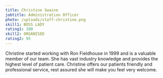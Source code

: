 ```yaml
---
title: Christine Swaine
jobtitle: Administration Officer
photo: /uploads/staff-christine.png
skill1: BOSS LADY
rating1: 100
skill2: ORGANISED
rating2: 95
---
```


Christine started working with Ron Fieldhouse in 1999 and is a valuable member of our team. She has vast industry knowledge and provides the highest level of patient care. Christine offers our patients friendly and professional service, rest assured she will make you feel very welcome.
